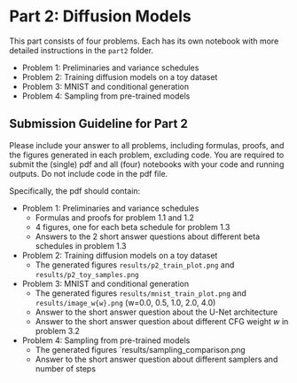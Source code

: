 # Part 2: Diffusion Models

This part consists of four problems.
Each has its own notebook with more detailed instructions in the `part2` folder.

- Problem 1: Preliminaries and variance schedules
- Problem 2: Training diffusion models on a toy dataset
- Problem 3: MNIST and conditional generation
- Problem 4: Sampling from pre-trained models

## Submission Guideline for Part 2

Please include your answer to all problems, including formulas, proofs, and the figures generated in each problem, excluding code. You are required to submit the (single) pdf and all (four) notebooks with your code and running outputs. Do not include code in the pdf file. 

Specifically, the pdf should contain:
- Problem 1: Preliminaries and variance schedules
  - Formulas and proofs for problem 1.1 and 1.2
  - 4 figures, one for each beta schedule for problem 1.3
  - Answers to the 2 short answer questions about different beta schedules in problem 1.3
- Problem 2: Training diffusion models on a toy dataset
  - The generated figures `results/p2_train_plot.png` and `results/p2_toy_samples.png`
- Problem 3: MNIST and conditional generation
  - The generated figures `results/mnist_train_plot.png` and `results/image_w{w}.png` (w=0.0, 0.5, 1.0, 2.0, 4.0)
  - Answer to the short answer question about the U-Net architecture
  - Answer to the short answer question about different CFG weight $w$ in problem 3.2
- Problem 4: Sampling from pre-trained models
  - The generated figures `results/sampling_comparison.png
  - Answer to the short answer question about different samplers and number of steps
